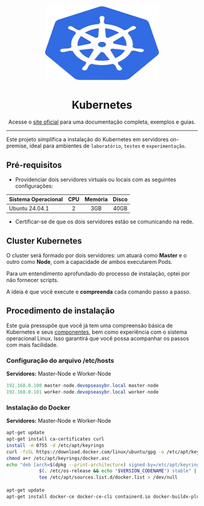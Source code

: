 <h1 align="center" style="border-bottom: none">
    <img alt="Kubernetes" src="./img/kubernetes.png" width="300" height="200">
</h1>

<center><h1>Kubernetes</h1></center>

<p align="center">Acesse o <a href="https://kubernetes.io/docs/home/" target="_blank">site oficial</a> 
para uma documentação completa, exemplos e guias.</p>

---

Este projeto simplifica a instalação do Kubernetes em servidores on-premise, ideal para ambientes de ```laboratório```, ```testes``` e ```experimentação```.

## Pré-requisitos

 * Providenciar dois servidores virtuais ou locais com as seguintes configurações:

|Sistema Operacional|CPU|Memória| Disco
|:--                |:--: |:--:|:--:  | 
|Ubuntu 24.04.1     |2   |3GB   |40GB 

* Certificar-se de que os dois servidores estão se comunicando na rede.

## Cluster Kubernetes

O cluster será formado por dois servidores: um atuará como **Master** e o outro como **Node**, com a capacidade de ambos executarem Pods. 

Para um entendimento aprofundado do processo de instalação, optei por não fornecer scripts. 

A ideia é que você execute e **compreenda** cada comando passo a passo.

## Procedimento de instalação

Este guia pressupõe que você já tem uma compreensão básica de Kubernetes e seus [componentes](https://kubernetes.io/docs/concepts/overview/components/), bem como experiência com o sistema operacional Linux. Isso garantirá que você possa acompanhar os passos com mais facilidade.  

### Configuração do arquivo /etc/hosts

**Servidores:** Master-Node e Worker-Node

```java
192.168.0.100 master-node.devopseasybr.local master-node
192.168.0.101 worker-node.devopseasybr.local worker-node
```

### Instalação do Docker

**Servidores:** Master-Node e Worker-Node

```bash
apt-get update
apt-get install ca-certificates curl
install -m 0755 -d /etc/apt/keyrings
curl -fsSL https://download.docker.com/linux/ubuntu/gpg -o /etc/apt/keyrings/docker.asc
chmod a+r /etc/apt/keyrings/docker.asc
echo "deb [arch=$(dpkg --print-architecture) signed-by=/etc/apt/keyrings/docker.asc] https://download.docker.com/linux/ubuntu \
            $(. /etc/os-release && echo "$VERSION_CODENAME") stable" | \
            tee /etc/apt/sources.list.d/docker.list > /dev/null

apt-get update
apt-get install docker-ce docker-ce-cli containerd.io docker-buildx-plugin docker-compose-plugin -y
```